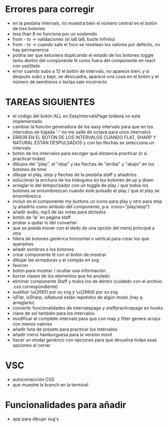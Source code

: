 # Errores para corregir

- en la pestaña intervals, no muestra bien el número central en el botón de tres botones
- less than 8 no funciona por un sostenido
- from - to -> validaciones (si la6 la6, bucle infinito)
- from - to -> cuando sale el foco se resetean los valores por defecto, no hay permanencia
- podría ser que estuviera duplicando el estado de los botones toggle tanto dentro del componente lit como fuera del componente 
  en react con useState
- error cuando subo a 12 el botón de intervals, no aparece bien; y si después subo y bajo, se descuadra, aparece una cosa en el botón y 
  el número de semitonos o teclas sale incorrecto


# TAREAS SIGUIENTES
- el código del botón ALL en EasyIntervalsPage todavía no está implementado
- cambiar la función generadora de los easy intervals para que en los intervalos de bajada '-' no me salte de octava para unos intervalos
- ERROR EN EL BOTÓN DE LOS INTERVALOS CUANDO FLAT, SHARP Y NATURAL ESTÁN DESPULSADOS y con las flechas se selecciona un intervalo
- botón de los intervalos para escoger qué distancia practicar (o si practicar todas)
- dibujos del "play", el "stop" y las flechas de "arriba" y "abajo" en los botones de time
- dibujar el play, stop y flechas de la pestaña staff y añadirlos
- solucionar la anchura de los triángulos en los botones de up y down
- arreglar lo del temporizador con un toggle de play / que todos los botones se ensombrezcan cuando esté pulsado el play / que el play se ensombrezca
- incluir en el componente my-buttons un icono para play y otro para stop (y añadirlo como atributo del componente, p.e. icons="play/stop")
- añadir audio, mp3 de las notas para dictados
- botón de 'la' en página staff
- probar a quitar lo del converter
- que se pueda mover con el dedo de una opción del menú principal a otra
- hilera de botones genérica horizontal o vertical para crear los que queramos
- añadir sombras a los botones
- crear componente lit con el botón de mostrar
- dibujar las armaduras y el compás en svg
- favicon
- botón para mostrar / ocultar una información
- borrar clases de los elementos que he anulado
- eliminar componente Staff y todos los de dentro (cuidado con el archivo .css correspondiente)
- sustituir \u{266f} por su svg y \u{266d} por su svg
- isFlat, isSharp, isNatural están repetidos de algún modo (hay q arreglarlo)
- convertir funcionalidades de intervalspage y staffpracticepage en hooks
- clave de sol también para los intervalos
- modificar el complete-intervals para que con map y filter genere arrays con menos valores
- añadir lista de presets para practicar los intervalos
- añadir menú hamburguesa para la versión móvil
- hacer un modal genérico con opciones para que devuelva todas esas opciones al cerrar


# VSC
- autocorrección CSS
- que muestre la branch en la terminal
 

# Funcionalidades para añadir
- app para dibujar svg's